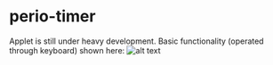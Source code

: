 # perio-timer
Applet is still under heavy development. Basic functionality (operated through keyboard) shown here:
![alt text](style/demo.GIF "Basic demonstration of Perio Timer")
